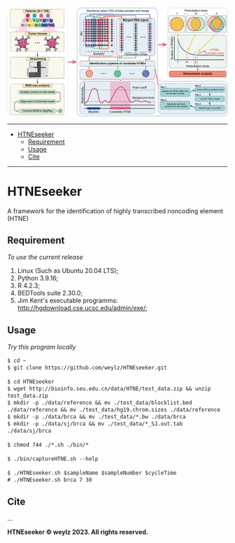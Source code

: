 ![HTNEseeker overview](HTNEseeker.overview.png)

----------
- [HTNEseeker](#htneseeker)
  - [Requirement](#requirement)
  - [Usage](#usage)
  - [Cite](#cite)
----------

# HTNEseeker
A framework for the identification of highly transcribed noncoding element (HTNE)

## Requirement

*To use the current release*

1. Linux (Such as Ubuntu 20.04 LTS);
2. Python 3.9.16;
3. R 4.2.3;
4. BEDTools suite 2.30.0;
5. Jim Kent's executable programms: http://hgdownload.cse.ucsc.edu/admin/exe/;


## Usage

*Try this program locally*

```shell
$ cd ~
$ git clone https://github.com/weylz/HTNEseeker.git

$ cd HTNEseeker
$ wget http://bioinfo.seu.edu.cn/data/HTNE/test_data.zip && unzip test_data.zip
$ mkdir -p ./data/reference && mv ./test_data/blocklist.bed ./data/reference && mv ./test_data/hg19.chrom.sizes ./data/reference
$ mkdir -p ./data/brca && mv ./test_data/*.bw ./data/brca
$ mkdir -p ./data/sj/brca && mv ./test_data/*_SJ.out.tab ./data/sj/brca

$ chmod 744 ./*.sh ./bin/*

$ ./bin/captureHTNE.sh --help

$ ./HTNEseeker.sh $sampleName $sampleNumber $cycleTime
# ./HTNEseeker.sh brca 7 30
```

## Cite
...

**HTNEseeker © weylz 2023. All rights reserved.**

